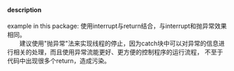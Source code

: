 #### description
example in this package: 使用interrupt与return结合，与interrupt和抛异常效果相同。    
&emsp;&emsp;建议使用"抛异常"法来实现线程的停止，因为catch块中可以对异常的信息进行相关的处理，而且使用异常流能更好、更方便的控制程序的运行流程，
不至于代码中出现很多个return，造成污染。
